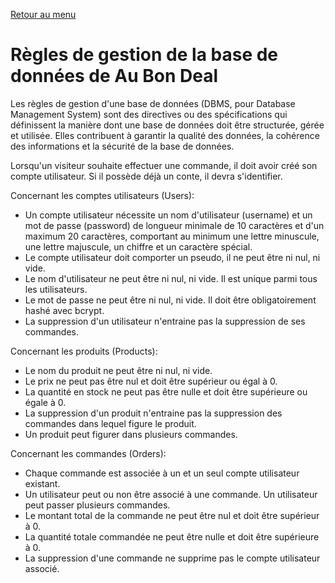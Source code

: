<a href="../README.md">Retour au menu</a>

# Règles de gestion de la base de données de Au Bon Deal

Les règles de gestion d'une base de données (DBMS, pour Database Management System) sont des directives ou des spécifications qui définissent la manière dont une base de données doit être structurée, gérée et utilisée. Elles contribuent à garantir la qualité des données, la cohérence des informations et la sécurité de la base de données.

Lorsqu'un visiteur souhaite effectuer une commande, il doit avoir créé son compte utilisateur. Si il possède déjà un conte, il devra s'identifier.

Concernant les comptes utilisateurs (Users):
- Un compte utilisateur nécessite un nom d'utilisateur (username) et un mot de passe (password) de longueur minimale de 10 caractères et d'un maximum 20 caractères, comportant au minimum une lettre minuscule, une lettre majuscule, un chiffre et un caractère spécial.
- Le compte utilisateur doit comporter un pseudo, il ne peut être ni nul, ni vide.
- Le nom d'utilisateur ne peut être ni nul, ni vide. Il est unique parmi tous les utilisateurs.
- Le mot de passe ne peut être ni nul, ni vide. Il doit être obligatoirement hashé avec bcrypt.
- La suppression d'un utilisateur n'entraine pas la suppression de ses commandes.

Concernant les produits (Products):
- Le nom du produit ne peut être ni nul, ni vide.
- Le prix ne peut pas être nul et doit être supérieur ou égal à 0.
- La quantité en stock ne peut pas être nulle et doit être supérieure ou égale à 0.
- La suppression d'un produit n'entraine pas la suppression des commandes dans lequel figure le produit.
- Un produit peut figurer dans plusieurs commandes.

Concernant les commandes (Orders):
- Chaque commande est associée à un et un seul compte utilisateur existant.
- Un utilisateur peut ou non être associé à une commande. Un utilisateur peut passer plusieurs commandes.
- Le montant total de la commande ne peut être nul et doit être supérieur à 0.
- La quantité totale commandée ne peut être nulle et doit être supérieure à 0.
- La suppression d'une commande ne supprime pas le compte utilisateur associé.

    


